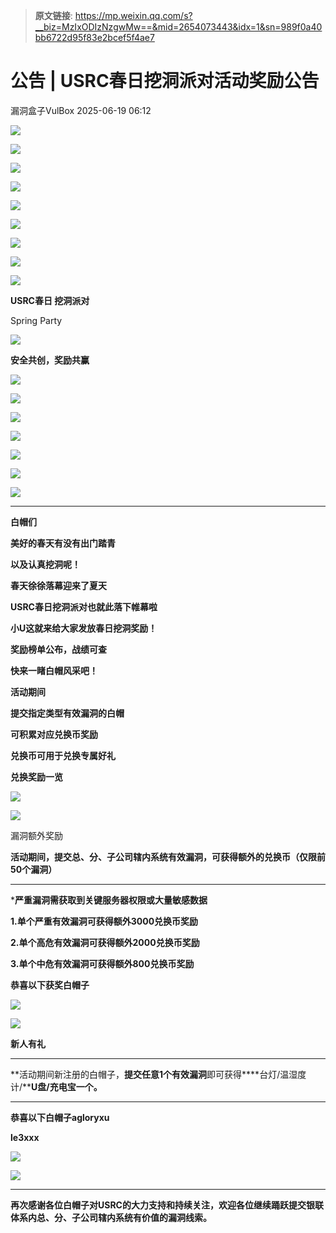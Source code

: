 > **原文链接**: https://mp.weixin.qq.com/s?__biz=MzIxODIzNzgwMw==&mid=2654073443&idx=1&sn=989f0a40bb6722d95f83e2bcef5f4ae7

#  公告 | USRC春日挖洞派对活动奖励公告  
 漏洞盒子VulBox   2025-06-19 06:12  
  
![](https://mmbiz.qpic.cn/mmbiz_png/jBzzLZqveIc5BQX2gWuym1NZJPApbZQ3f1r8ibFRhibExtMgxYRyDuTeIf92XciciaLfb21WGMic6kRicYek8KSQRw3w/640?wx_fmt=png&from=appmsg "")  
  
![](https://mmbiz.qpic.cn/mmbiz_gif/jBzzLZqveIc5BQX2gWuym1NZJPApbZQ3PQ3QvJEVHIxs14IrzicdRAUQ0tdHDhnyxzzSK9E7grSicXCtNtWAO4vw/640?wx_fmt=gif&from=appmsg "")  
  
![](https://mmbiz.qpic.cn/mmbiz_gif/jBzzLZqveIc5BQX2gWuym1NZJPApbZQ3PQ3QvJEVHIxs14IrzicdRAUQ0tdHDhnyxzzSK9E7grSicXCtNtWAO4vw/640?wx_fmt=gif&from=appmsg "")  
  
![](https://mmbiz.qpic.cn/mmbiz_png/jBzzLZqveIc5BQX2gWuym1NZJPApbZQ3YkI4Vfe2qzbgTkphTVvRHBnOFMm6waQHI0obib9arvKBMpMdEvYEZ8Q/640?wx_fmt=png&from=appmsg "")  
  
![](https://mmbiz.qpic.cn/mmbiz_png/jBzzLZqveIc5BQX2gWuym1NZJPApbZQ36hA1a1e4Ckc1dGrY2y2UeSlicZMicWwaFNg3B7fxyzQPK2ibd9PDcicEpg/640?wx_fmt=png&from=appmsg "")  
  
![](https://mmbiz.qpic.cn/mmbiz_gif/jBzzLZqveIc5BQX2gWuym1NZJPApbZQ3PQ3QvJEVHIxs14IrzicdRAUQ0tdHDhnyxzzSK9E7grSicXCtNtWAO4vw/640?wx_fmt=gif&from=appmsg "")  
  
![](https://mmbiz.qpic.cn/mmbiz_gif/jBzzLZqveIc5BQX2gWuym1NZJPApbZQ3PQ3QvJEVHIxs14IrzicdRAUQ0tdHDhnyxzzSK9E7grSicXCtNtWAO4vw/640?wx_fmt=gif&from=appmsg "")  
  
![](https://mmbiz.qpic.cn/mmbiz_gif/jBzzLZqveIc5BQX2gWuym1NZJPApbZQ3PQ3QvJEVHIxs14IrzicdRAUQ0tdHDhnyxzzSK9E7grSicXCtNtWAO4vw/640?wx_fmt=gif&from=appmsg "")  
  
![](https://mmbiz.qpic.cn/mmbiz_gif/jBzzLZqveIc5BQX2gWuym1NZJPApbZQ3PQ3QvJEVHIxs14IrzicdRAUQ0tdHDhnyxzzSK9E7grSicXCtNtWAO4vw/640?wx_fmt=gif&from=appmsg "")  
  
  
**USRC春日 挖洞派对**  
  
Spring Party  
  
![](https://mmbiz.qpic.cn/mmbiz_png/jBzzLZqveIc5BQX2gWuym1NZJPApbZQ3Bg7dKloaiccYE6v1vIqJQg9zk87wic0oAxggPcZMWcXF1g1EDzhKiaHMA/640?wx_fmt=png&from=appmsg "")  
  
  
**安全共创，奖励共赢**  
  
  
![](https://mmbiz.qpic.cn/mmbiz_jpg/jBzzLZqveIc5BQX2gWuym1NZJPApbZQ3LUExFjXfyoofjhz1Y6Z8wMPSU0bRbVMelpLwKEiatZh0QUTMNfxuWsg/640?wx_fmt=jpeg&from=appmsg "")  
  
![](https://mmbiz.qpic.cn/mmbiz_png/jBzzLZqveIc5BQX2gWuym1NZJPApbZQ3BfhNHc8wEJZqJFs9UNMsXw1q2yiblOqTMrRiaoUX9OF4Xekn2n7yncgQ/640?wx_fmt=png&from=appmsg "")  
  
![](https://mmbiz.qpic.cn/mmbiz_png/jBzzLZqveIc5BQX2gWuym1NZJPApbZQ3OgqBeuS8eExZ5qhjcibdWhoibFRx9iaia9dclP7pQNY4PhZNCa827FkibDg/640?wx_fmt=png&from=appmsg "")  
  
![](https://mmbiz.qpic.cn/mmbiz_gif/jBzzLZqveIc5BQX2gWuym1NZJPApbZQ3PQ3QvJEVHIxs14IrzicdRAUQ0tdHDhnyxzzSK9E7grSicXCtNtWAO4vw/640?wx_fmt=gif&from=appmsg "")  
  
![](https://mmbiz.qpic.cn/mmbiz_gif/jBzzLZqveIc5BQX2gWuym1NZJPApbZQ3PQ3QvJEVHIxs14IrzicdRAUQ0tdHDhnyxzzSK9E7grSicXCtNtWAO4vw/640?wx_fmt=gif&from=appmsg "")  
  
![](https://mmbiz.qpic.cn/mmbiz_gif/jBzzLZqveIc5BQX2gWuym1NZJPApbZQ3PQ3QvJEVHIxs14IrzicdRAUQ0tdHDhnyxzzSK9E7grSicXCtNtWAO4vw/640?wx_fmt=gif&from=appmsg "")  
  
![](https://mmbiz.qpic.cn/mmbiz_gif/jBzzLZqveIc5BQX2gWuym1NZJPApbZQ3PQ3QvJEVHIxs14IrzicdRAUQ0tdHDhnyxzzSK9E7grSicXCtNtWAO4vw/640?wx_fmt=gif&from=appmsg "")  
  
  
****  
**白帽们**  
  
**美好的春天有没有出门踏青**  
  
**以及认真挖洞呢！**  
  
**春天徐徐落幕迎来了夏天**  
  
**USRC春日挖洞派对也就此落下帷幕啦**  
  
  
**小U这就来给大家发放春日挖洞奖励！**  
  
**奖励榜单公布，战绩可查**  
  
**快来一睹白帽风采吧！**  
  
  
**活动期间**  
  
**提交指定类型有效漏洞的白帽**  
  
**可积累对应兑换币奖励**  
  
**兑换币可用于兑换专属好礼**  
  
  
  
**兑换奖励一览**  
  
![](https://mmbiz.qpic.cn/mmbiz_png/jBzzLZqveIc5BQX2gWuym1NZJPApbZQ3ZtH1ju4QibxMl45b5SnF0ickRPBAy8JZ5MtbMUJF4YDqXBuX2LOnOiaKA/640?wx_fmt=png&from=appmsg "")  
  
  
![](https://mmbiz.qpic.cn/mmbiz_png/jBzzLZqveIc5BQX2gWuym1NZJPApbZQ3Bg7dKloaiccYE6v1vIqJQg9zk87wic0oAxggPcZMWcXF1g1EDzhKiaHMA/640?wx_fmt=png&from=appmsg "")  
  
  
漏洞额外奖励  
  
**活动期间，提交总、分、子公司辖内系统有效漏洞，可获得额外的兑换币（仅限前50个漏洞）**  
  
****  
  
  
  
***严重漏洞需获取到关键服务器权限或大量敏感数据**  
  
  
**1.单个严重有效漏洞可获得额外3000兑换币奖励**  
  
**2.单个高危有效漏洞可获得额外2000兑换币奖励**  
  
**3.单个中危有效漏洞可获得额外800兑换币奖励**  
  
**恭喜以下获奖白帽子**  
  
![](https://mmbiz.qpic.cn/mmbiz_png/jBzzLZqveIc5BQX2gWuym1NZJPApbZQ3QTZkfzxQOjB7EyxfVBibIEx21fiaAUuhCkvvLgsiciaUdHkBMFULPsbgAw/640?wx_fmt=png&from=appmsg "")  
  
  
  
![](https://mmbiz.qpic.cn/mmbiz_png/jBzzLZqveIc5BQX2gWuym1NZJPApbZQ3Bg7dKloaiccYE6v1vIqJQg9zk87wic0oAxggPcZMWcXF1g1EDzhKiaHMA/640?wx_fmt=png&from=appmsg "")  
  
  
**新人有礼**  
  
****  
**活动期间新注册的白帽子，****提交任意1个有效漏洞****即可获得****台灯/温湿度计/****U盘/充电宝一个。**  
  
****  
  
**恭喜以下白帽子agloryxu**  
  
**le3xxx**  
  
  
  
![](https://mmbiz.qpic.cn/mmbiz_gif/jBzzLZqveIc5BQX2gWuym1NZJPApbZQ3ZDkaJlsv3GkkZHszuNTLvZHYDjGpZDjuQIQU16SNt8W9vU48BCfMhQ/640?wx_fmt=gif&from=appmsg "")  
  
  
![](https://mmbiz.qpic.cn/mmbiz_png/jBzzLZqveIc5BQX2gWuym1NZJPApbZQ3oSSfg2UocTvTUzGfHHEbCQ3u1uxfQO7o5s5B6ZPc4mAJfd8Jms3s4g/640?wx_fmt=png&from=appmsg "")  
  
****  
**再次感谢各位白帽子对USRC的大力支持和持续关注，欢迎各位继续踊跃提交银联体系内总、分、子公司辖内系统有价值的漏洞线索。**  
  
